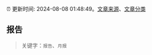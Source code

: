 :alarm_clock: 更新时间: 2024-08-08 01:48:49。[文章来源](/README.md)、[文章分类](/TAGS.md)

## 报告


> 关键字：`报告`、`月报`



